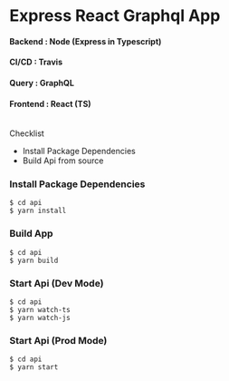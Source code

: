 # Express React Graphql App

#### Backend	: Node (Express in Typescript)
#### CI/CD 		: Travis
#### Query		: GraphQL
#### Frontend	: React (TS)	


<br>
Checklist

- Install Package Dependencies
- Build Api from source



### Install Package Dependencies
```
$ cd api
$ yarn install
```

### Build App
```
$ cd api
$ yarn build
```

### Start Api (Dev Mode)
```
$ cd api
$ yarn watch-ts
$ yarn watch-js
```

### Start Api (Prod Mode)
```
$ cd api
$ yarn start
```